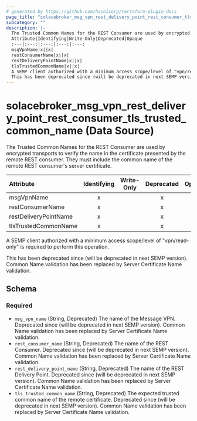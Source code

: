 ```yaml
---
# generated by https://github.com/hashicorp/terraform-plugin-docs
page_title: "solacebroker_msg_vpn_rest_delivery_point_rest_consumer_tls_trusted_common_name Data Source - solacebroker"
subcategory: ""
description: |-
  The Trusted Common Names for the REST Consumer are used by encrypted transports to verify the name in the certificate presented by the remote REST consumer. They must include the common name of the remote REST consumer's server certificate.
  Attribute|Identifying|Write-Only|Deprecated|Opaque
  :---|:---:|:---:|:---:|:---:
  msgVpnName|x||x|
  restConsumerName|x||x|
  restDeliveryPointName|x||x|
  tlsTrustedCommonName|x||x|
  A SEMP client authorized with a minimum access scope/level of "vpn/read-only" is required to perform this operation.
  This has been deprecated since (will be deprecated in next SEMP version). Common Name validation has been replaced by Server Certificate Name validation.
---
```


# solacebroker_msg_vpn_rest_delivery_point_rest_consumer_tls_trusted_common_name (Data Source)

The Trusted Common Names for the REST Consumer are used by encrypted transports to verify the name in the certificate presented by the remote REST consumer. They must include the common name of the remote REST consumer's server certificate.


Attribute|Identifying|Write-Only|Deprecated|Opaque
:---|:---:|:---:|:---:|:---:
msgVpnName|x||x|
restConsumerName|x||x|
restDeliveryPointName|x||x|
tlsTrustedCommonName|x||x|



A SEMP client authorized with a minimum access scope/level of "vpn/read-only" is required to perform this operation.

This has been deprecated since (will be deprecated in next SEMP version). Common Name validation has been replaced by Server Certificate Name validation.



<!-- schema generated by tfplugindocs -->
## Schema

### Required

- `msg_vpn_name` (String, Deprecated) The name of the Message VPN. Deprecated since (will be deprecated in next SEMP version). Common Name validation has been replaced by Server Certificate Name validation.
- `rest_consumer_name` (String, Deprecated) The name of the REST Consumer. Deprecated since (will be deprecated in next SEMP version). Common Name validation has been replaced by Server Certificate Name validation.
- `rest_delivery_point_name` (String, Deprecated) The name of the REST Delivery Point. Deprecated since (will be deprecated in next SEMP version). Common Name validation has been replaced by Server Certificate Name validation.
- `tls_trusted_common_name` (String, Deprecated) The expected trusted common name of the remote certificate. Deprecated since (will be deprecated in next SEMP version). Common Name validation has been replaced by Server Certificate Name validation.


